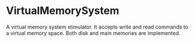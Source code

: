 # VirtualMemorySystem
A virtual memory system stimulator. It accepts write and read commands to a virtual memory space. Both disk and main memories are implemented.
